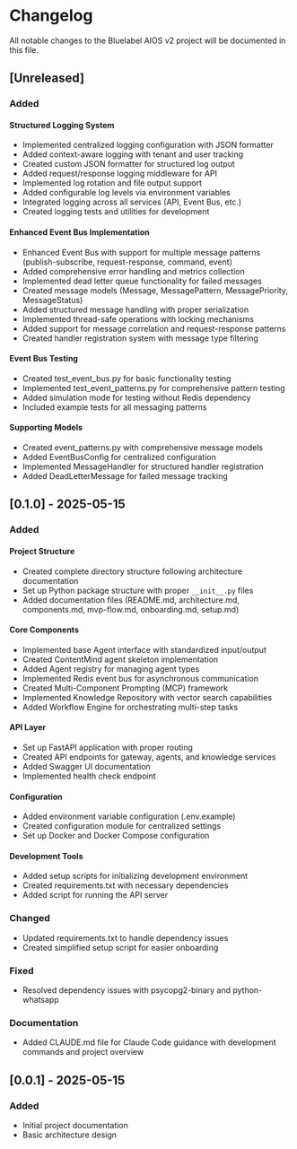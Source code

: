 # Changelog

All notable changes to the Bluelabel AIOS v2 project will be documented in this file.

## [Unreleased]

### Added

#### Structured Logging System
- Implemented centralized logging configuration with JSON formatter
- Added context-aware logging with tenant and user tracking
- Created custom JSON formatter for structured log output
- Added request/response logging middleware for API
- Implemented log rotation and file output support
- Added configurable log levels via environment variables
- Integrated logging across all services (API, Event Bus, etc.)
- Created logging tests and utilities for development

#### Enhanced Event Bus Implementation
- Enhanced Event Bus with support for multiple message patterns (publish-subscribe, request-response, command, event)
- Added comprehensive error handling and metrics collection
- Implemented dead letter queue functionality for failed messages
- Created message models (Message, MessagePattern, MessagePriority, MessageStatus)
- Added structured message handling with proper serialization
- Implemented thread-safe operations with locking mechanisms
- Added support for message correlation and request-response patterns
- Created handler registration system with message type filtering

#### Event Bus Testing
- Created test_event_bus.py for basic functionality testing
- Implemented test_event_patterns.py for comprehensive pattern testing
- Added simulation mode for testing without Redis dependency
- Included example tests for all messaging patterns

#### Supporting Models
- Created event_patterns.py with comprehensive message models
- Added EventBusConfig for centralized configuration
- Implemented MessageHandler for structured handler registration
- Added DeadLetterMessage for failed message tracking

## [0.1.0] - 2025-05-15

### Added

#### Project Structure
- Created complete directory structure following architecture documentation
- Set up Python package structure with proper `__init__.py` files
- Added documentation files (README.md, architecture.md, components.md, mvp-flow.md, onboarding.md, setup.md)

#### Core Components
- Implemented base Agent interface with standardized input/output
- Created ContentMind agent skeleton implementation
- Added Agent registry for managing agent types
- Implemented Redis event bus for asynchronous communication
- Created Multi-Component Prompting (MCP) framework
- Implemented Knowledge Repository with vector search capabilities
- Added Workflow Engine for orchestrating multi-step tasks

#### API Layer
- Set up FastAPI application with proper routing
- Created API endpoints for gateway, agents, and knowledge services
- Added Swagger UI documentation
- Implemented health check endpoint

#### Configuration
- Added environment variable configuration (.env.example)
- Created configuration module for centralized settings
- Set up Docker and Docker Compose configuration

#### Development Tools
- Added setup scripts for initializing development environment
- Created requirements.txt with necessary dependencies
- Added script for running the API server

### Changed
- Updated requirements.txt to handle dependency issues
- Created simplified setup script for easier onboarding

### Fixed
- Resolved dependency issues with psycopg2-binary and python-whatsapp

### Documentation
- Added CLAUDE.md file for Claude Code guidance with development commands and project overview

## [0.0.1] - 2025-05-15

### Added
- Initial project documentation
- Basic architecture design

